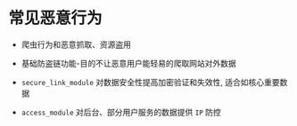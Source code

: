 # 常见恶意行为

- 爬虫行为和恶意抓取、资源盗用

- 基础防盗链功能-目的不让恶意用户能轻易的爬取网站对外数据

- `secure_link_module` 对数据安全性提高加密验证和失效性, 适合如核心重要数据

- `access_module` 对后台、部分用户服务的数据提供 `IP` 防控